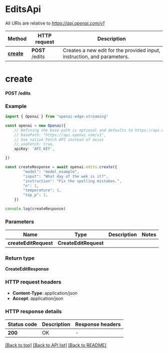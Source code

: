 # EditsApi

All URIs are relative to *https://api.openai.com/v1*

Method | HTTP request | Description
------------- | ------------- | -------------
[**create**](EditsApi.md#create) | **POST** /edits | Creates a new edit for the provided input, instruction, and parameters.


# **create**

#### **POST** /edits


### Example


```typescript
import { Openai } from "openai-edge-streaming"

const openai = new Openai({
    // Defining the base path is optional and defaults to https://api.openai.com/v1
    // basePath: "https://api.openai.com/v1",
    // Use native Fetch API instead of axios
    // useFetch: true,
    apiKey: 'API_KEY',

})

const createResponse = await openai.edits.create({
        "model": "model_example",
        "input": "What day of the wek is it?",
        "instruction": "Fix the spelling mistakes.",
        "n": 1,
        "temperature": 1,
        "top_p": 1,
    })

console.log(createResponse)

```


### Parameters

Name | Type | Description  | Notes
------------- | ------------- | ------------- | -------------
 **createEditRequest** | **CreateEditRequest**|  |


### Return type

**CreateEditResponse**

### HTTP request headers

 - **Content-Type**: application/json
 - **Accept**: application/json


### HTTP response details
| Status code | Description | Response headers |
|-------------|-------------|------------------|
**200** | OK |  -  |

[[Back to top]](#) [[Back to API list]](../README.md#documentation-for-api-endpoints) [[Back to README]](../README.md)


